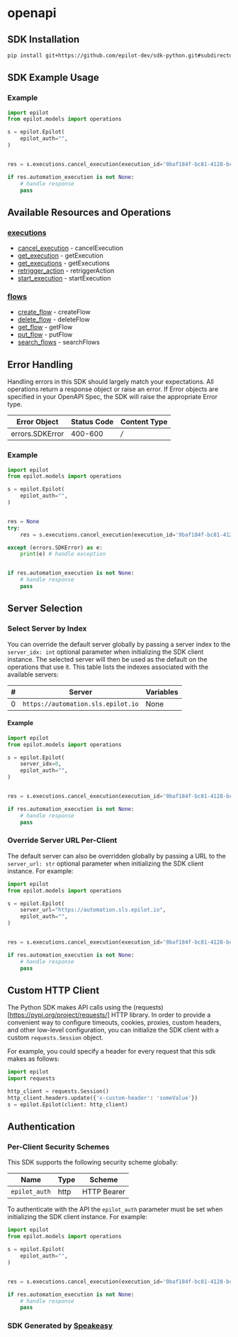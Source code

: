 # openapi

<!-- Start SDK Installation -->
## SDK Installation

```bash
pip install git+https://github.com/epilot-dev/sdk-python.git#subdirectory=automation
```
<!-- End SDK Installation -->

## SDK Example Usage
<!-- Start SDK Example Usage -->
### Example

```python
import epilot
from epilot.models import operations

s = epilot.Epilot(
    epilot_auth="",
)


res = s.executions.cancel_execution(execution_id='9baf184f-bc81-4128-bca3-d974c90a12c4')

if res.automation_execution is not None:
    # handle response
    pass
```
<!-- End SDK Example Usage -->

<!-- Start SDK Available Operations -->
## Available Resources and Operations


### [executions](docs/sdks/executions/README.md)

* [cancel_execution](docs/sdks/executions/README.md#cancel_execution) - cancelExecution
* [get_execution](docs/sdks/executions/README.md#get_execution) - getExecution
* [get_executions](docs/sdks/executions/README.md#get_executions) - getExecutions
* [retrigger_action](docs/sdks/executions/README.md#retrigger_action) - retriggerAction
* [start_execution](docs/sdks/executions/README.md#start_execution) - startExecution

### [flows](docs/sdks/flows/README.md)

* [create_flow](docs/sdks/flows/README.md#create_flow) - createFlow
* [delete_flow](docs/sdks/flows/README.md#delete_flow) - deleteFlow
* [get_flow](docs/sdks/flows/README.md#get_flow) - getFlow
* [put_flow](docs/sdks/flows/README.md#put_flow) - putFlow
* [search_flows](docs/sdks/flows/README.md#search_flows) - searchFlows
<!-- End SDK Available Operations -->



<!-- Start Error Handling -->
## Error Handling

Handling errors in this SDK should largely match your expectations.  All operations return a response object or raise an error.  If Error objects are specified in your OpenAPI Spec, the SDK will raise the appropriate Error type.

| Error Object    | Status Code     | Content Type    |
| --------------- | --------------- | --------------- |
| errors.SDKError | 400-600         | */*             |

### Example

```python
import epilot
from epilot.models import operations

s = epilot.Epilot(
    epilot_auth="",
)


res = None
try:
    res = s.executions.cancel_execution(execution_id='9baf184f-bc81-4128-bca3-d974c90a12c4')

except (errors.SDKError) as e:
    print(e) # handle exception


if res.automation_execution is not None:
    # handle response
    pass
```

<!-- End Error Handling -->



<!-- Start Server Selection -->
## Server Selection

### Select Server by Index

You can override the default server globally by passing a server index to the `server_idx: int` optional parameter when initializing the SDK client instance. The selected server will then be used as the default on the operations that use it. This table lists the indexes associated with the available servers:

| # | Server | Variables |
| - | ------ | --------- |
| 0 | `https://automation.sls.epilot.io` | None |

#### Example

```python
import epilot
from epilot.models import operations

s = epilot.Epilot(
    server_idx=0,
    epilot_auth="",
)


res = s.executions.cancel_execution(execution_id='9baf184f-bc81-4128-bca3-d974c90a12c4')

if res.automation_execution is not None:
    # handle response
    pass
```


### Override Server URL Per-Client

The default server can also be overridden globally by passing a URL to the `server_url: str` optional parameter when initializing the SDK client instance. For example:
```python
import epilot
from epilot.models import operations

s = epilot.Epilot(
    server_url="https://automation.sls.epilot.io",
    epilot_auth="",
)


res = s.executions.cancel_execution(execution_id='9baf184f-bc81-4128-bca3-d974c90a12c4')

if res.automation_execution is not None:
    # handle response
    pass
```
<!-- End Server Selection -->



<!-- Start Custom HTTP Client -->
## Custom HTTP Client

The Python SDK makes API calls using the (requests)[https://pypi.org/project/requests/] HTTP library.  In order to provide a convenient way to configure timeouts, cookies, proxies, custom headers, and other low-level configuration, you can initialize the SDK client with a custom `requests.Session` object.

For example, you could specify a header for every request that this sdk makes as follows:
```python
import epilot
import requests

http_client = requests.Session()
http_client.headers.update({'x-custom-header': 'someValue'})
s = epilot.Epilot(client: http_client)
```
<!-- End Custom HTTP Client -->



<!-- Start Authentication -->

## Authentication

### Per-Client Security Schemes

This SDK supports the following security scheme globally:

| Name          | Type          | Scheme        |
| ------------- | ------------- | ------------- |
| `epilot_auth` | http          | HTTP Bearer   |

To authenticate with the API the `epilot_auth` parameter must be set when initializing the SDK client instance. For example:
```python
import epilot
from epilot.models import operations

s = epilot.Epilot(
    epilot_auth="",
)


res = s.executions.cancel_execution(execution_id='9baf184f-bc81-4128-bca3-d974c90a12c4')

if res.automation_execution is not None:
    # handle response
    pass
```
<!-- End Authentication -->

<!-- Placeholder for Future Speakeasy SDK Sections -->



### SDK Generated by [Speakeasy](https://docs.speakeasyapi.dev/docs/using-speakeasy/client-sdks)
